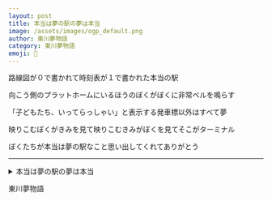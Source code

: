 ```yaml
---
layout: post
title: 本当は夢の駅の夢は本当
image: /assets/images/ogp_default.png
author: 東川夢物語
category: 東川夢物語
emoji: 🦷
---
```


<div class="tanka-area"><div class="tanka">
<p>路線図が０で書かれて時刻表が１で書かれた本当の駅</p>

<p>向こう側のプラットホームにいるほうのぼくがぼくに非常ベルを鳴らす</p>

<p>「子どもたち、いってらっしゃい」と表示する発車標以外はすべて夢</p>

<p>映りこむぼくがきみを見て映りこむきみがぼくを見てそこがターミナル</p>

<p>ぼくたちが本当は夢の駅なこと思い出してくれてありがとう </p>

</div></div>

---

<details><summary>本当は夢の駅の夢は本当</summary>
路線図が0で書かれて時刻表が1で書かれた本当の駅<br />
向こう側のプラットホームにいるほうのぼくがぼくに非常ベルを鳴らす<br />
「子どもたち、いってらっしゃい」と表示する発車標以外はすべて夢<br />
映りこむぼくがきみを見て映りこむきみがぼくを見てそこがターミナル<br />
ぼくたちが本当は夢の駅なこと思い出してくれてありがとう <br />
<br />

</details>

東川夢物語
